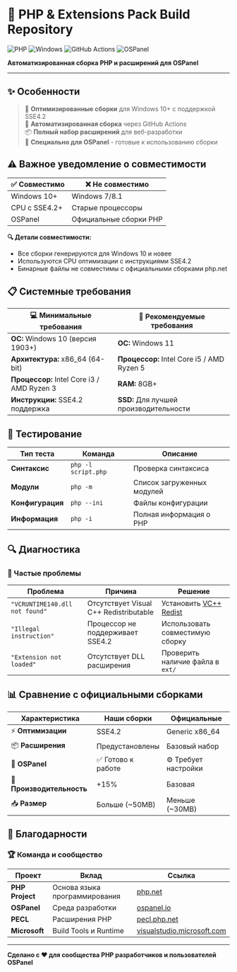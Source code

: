 # 🐘 PHP & Extensions Pack Build Repository

![PHP](https://img.shields.io/badge/php-%23777BB4.svg?style=for-the-badge&logo=php&logoColor=white)
![Windows](https://img.shields.io/badge/Windows-0078D6?style=for-the-badge&logo=windows&logoColor=white)
![GitHub Actions](https://img.shields.io/badge/github%20actions-%232671E5.svg?style=for-the-badge&logo=githubactions&logoColor=white)
![OSPanel](https://img.shields.io/badge/OSPanel-Compatible-orange?style=for-the-badge)

**Автоматизированная сборка PHP и расширений для OSPanel**

---

## ✨ Особенности

> 🚀 **Оптимизированные сборки** для Windows 10+ с поддержкой SSE4.2  
> 🔧 **Автоматизированная сборка** через GitHub Actions  
> 📦 **Полный набор расширений** для веб-разработки  
> 🎯 **Специально для OSPanel** - готовые к использованию сборки

## ⚠️ Важное уведомление о совместимости

| ✅ Совместимо | ❌ Не совместимо |
|---------------|------------------|
| Windows 10+ | Windows 7/8.1 |
| CPU с SSE4.2+ | Старые процессоры |
| OSPanel | Официальные сборки PHP |

**🔍 Детали совместимости:**
- Все сборки генерируются для Windows 10 и новее
- Используются CPU оптимизации с инструкциями SSE4.2
- Бинарные файлы не совместимы с официальными сборками php.net

## 📋 Системные требования

| 💻 Минимальные требования | 🚀 Рекомендуемые требования |
|---------------------------|------------------------------|
| **ОС:** Windows 10 (версия 1903+) | **ОС:** Windows 11 |
| **Архитектура:** x86_64 (64-bit) | **Процессор:** Intel Core i5 / AMD Ryzen 5 |
| **Процессор:** Intel Core i3 / AMD Ryzen 3 | **RAM:** 8GB+ |
| **Инструкции:** SSE4.2 поддержка | **SSD:** Для лучшей производительности |

## 🧪 Тестирование

| Тип теста | Команда | Описание |
|-----------|---------|----------|
| **Синтаксис** | `php -l script.php` | Проверка синтаксиса |
| **Модули** | `php -m` | Список загруженных модулей |
| **Конфигурация** | `php --ini` | Файлы конфигурации |
| **Информация** | `php -i` | Полная информация о PHP |

## 🔍 Диагностика

### 🚨 Частые проблемы

| Проблема | Причина | Решение |
|----------|---------|---------|
| `"VCRUNTIME140.dll not found"` | Отсутствует Visual C++ Redistributable | Установить [VC++ Redist](https://aka.ms/vs/17/release/vc_redist.x64.exe) |
| `"Illegal instruction"` | Процессор не поддерживает SSE4.2 | Использовать совместимую сборку |
| `"Extension not loaded"` | Отсутствует DLL расширения | Проверить наличие файла в `ext/` |

## 📊 Сравнение с официальными сборками

| Характеристика | Наши сборки | Официальные |
|----------------|-------------|-------------|
| ⚡ **Оптимизации** | SSE4.2 | Generic x86_64 |
| 📦 **Расширения** | Предустановлены | Базовый набор |
| 🔧 **OSPanel** | ✅ Готово к работе | ⚙️ Требует настройки |
| 🚀 **Производительность** | +15% | Базовая |
| 📥 **Размер** | Больше (~50MB) | Меньше (~30MB) |

## 🙏 Благодарности

### 🏆 Команда и сообщество

| Проект | Вклад | Ссылка |
|--------|-------|--------|
| **PHP Project** | Основа языка программирования | [php.net](https://www.php.net/) |
| **OSPanel** | Среда разработки | [ospanel.io](https://ospanel.io/) |
| **PECL** | Расширения PHP | [pecl.php.net](https://pecl.php.net/) |
| **Microsoft** | Build Tools и Runtime | [visualstudio.microsoft.com](https://visualstudio.microsoft.com/) |

---

**Сделано с ❤️ для сообщества PHP разработчиков и пользователей OSPanel**
